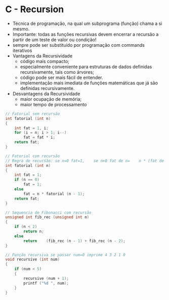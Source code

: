 # C - Recursion

- Técnica de programação, na qual um subprograma (função) chama a si mesmo.
- Importante: todas as funções recursivas devem encerrar a recursão a partir de um teste de valor ou condição!
- sempre pode ser substituído por programação com commands iterativos
- Vantagens da Recursividade
    - código mais compacto;
    - especialmente conveniente para estruturas de dados definidas recursivamente, tais como árvores;
    - código pode ser mais fácil de entender.
    - implementação mais imediata de funções matemáticas que já são definidas recursivamente.
- Desvantagens da Recursividade
    - maior ocupação de memória;
    - maior tempo de processamento

~~~c
// Fatorial sem recursão
int fatorial (int n)
{ 
    int fat = 1, i;
    for (i = n; i > 1; i--)
        fat = fat * i;
    return fat;
}

// Fatorial com recursão
// Regra de recursão: se n=0 fat=1,    se n>0 fat de n=    n * (fat de n-1)
int fatorial (int n)
{ 
    int fat = 1;
    if (n == 0)
        fat = 1;
    else
        fat = n * fatorial (n - 1);
    return fat;
}

// Sequencia de Fibonacci com recursão 
unsigned int fib_rec (unsigned int n)
{ 
    if (n < 2)
        return n;
    else 
        return    (fib_rec (n - 1) + fib_rec (n - 2);
}

// Função recursiva se passar num=0 imprime 4 3 2 1 0
void recursive (int num)
{    
    if (num < 5)
    {
        recursive (num + 1);
        printf ("%d ", num);        
    }
}
~~~